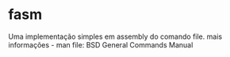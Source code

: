 # fasm
Uma implementação simples em assembly do comando file.
mais informações - man file: BSD General Commands Manual
